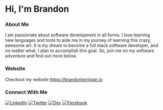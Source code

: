 # Hi, I'm Brandon
### About Me
I am passionate about software development in all forms. I love learning new languages and tools to aide me in my journey of learning this crazy, awesome art. It is my dream to become a full stack software developer, and no matter what, I plan to accomplish this goal. So, join me on my software adventure and find out more below.


### Website
Checkout my website https://brandonjernigan.io

### Connect With Me

[linkedin-shield]: https://img.shields.io/badge/LinkedIn-0A66C2?logo=linkedin&logoColor=white&style=for-the-badge
[linkedin-url]: https://www.linkedin.com/in/brandonkjernigan
[twitter-shield]: https://img.shields.io/badge/Twitter-1DA1F2?logo=twitter&logoColor=white&style=for-the-badge
[twitter-url]: https://twitter.com/_BJernigan_
[dev-shield]: https://img.shields.io/badge/dev.to-0A0A0A?dev.to=twitter&logoColor=white&style=for-the-badge
[dev-url]: https://dev.to/brandonjernigan
[facebook-shield]: https://img.shields.io/badge/Facebook-1877F2?logo=facebook&logoColor=white&style=for-the-badge
[facebook-url]: https://www.facebook.com/brandon.jernigan.5817

[![LinkedIn][linkedin-shield]][linkedin-url]
[![Twitter][twitter-shield]][twitter-url]
[![Dev][dev-shield]][dev-url]
[![Facebook][facebook-shield]][facebook-url]
